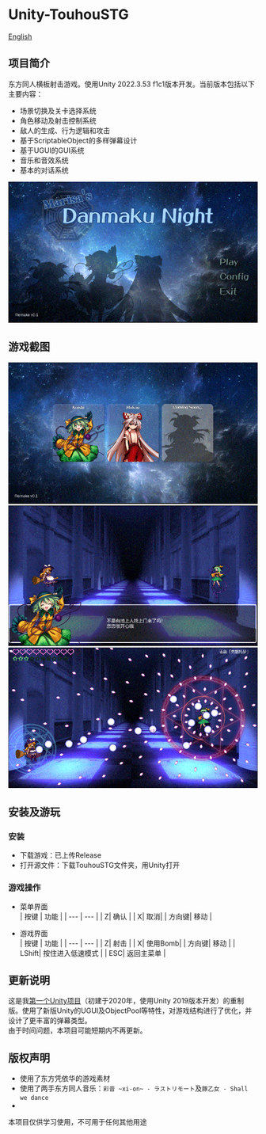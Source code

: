 # Unity-TouhouSTG
[English](README.md)  
## 项目简介
东方同人横板射击游戏。使用Unity 2022.3.53 f1c1版本开发。当前版本包括以下主要内容：
* 场景切换及关卡选择系统
* 角色移动及射击控制系统
* 敌人的生成、行为逻辑和攻击
* 基于ScriptableObject的多样弹幕设计
* 基于UGUI的GUI系统
* 音乐和音效系统
* 基本的对话系统  
    
![游戏主菜单](images/00.gif)
## 游戏截图
![选关界面](images/01.gif)  
![对话系统](images/02.gif)  
![弹幕战](images/03.gif)  

## 安装及游玩
### 安装
- 下载游戏：已上传Release
- 打开源文件：下载TouhouSTG文件夹，用Unity打开

### 游戏操作
* 菜单界面  
    | 按键 | 功能 |
    | --- | --- |
    |  Z| 确认 |
    |  X|  取消|
    |  方向键| 移动 |

* 游戏界面  
    | 按键 | 功能 |
    | --- | --- |
    |  Z| 射击 |
    |  X| 使用Bomb|
    |  方向键| 移动 |
    |  LShift| 按住进入低速模式 |
    |  ESC| 返回主菜单 |

## 更新说明
这是我[第一个Unity项目](https://github.com/Ggross98/Unity-TouhouSTG-Old)（初建于2020年，使用Unity 2019版本开发）的重制版。使用了新版Unity的UGUI及ObjectPool等特性，对游戏结构进行了优化，并设计了更丰富的弹幕类型。  
由于时间问题，本项目可能短期内不再更新。

## 版权声明
* 使用了东方凭依华的游戏素材
* 使用了两手东方同人音乐：`彩音 ~xi-on~ - ラストリモート`及`豚乙女 - Shall we dance`  
* 
本项目仅供学习使用，不可用于任何其他用途